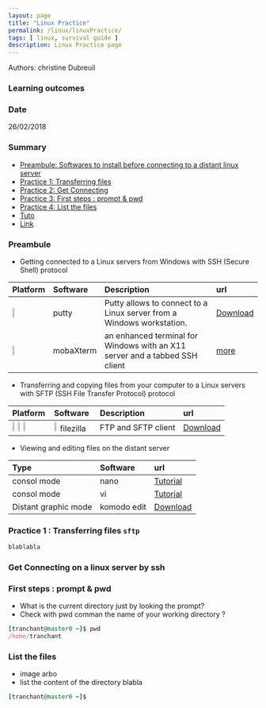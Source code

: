 ```yaml
---
layout: page
title: "Linux Practice"
permalink: /linux/linuxPractice/
tags: [ linux, survival guide ]
description: Linux Practice page
---
```


Authors: christine Dubreuil

### Learning outcomes

### Date
26/02/2018

### Summary

<!-- TOC depthFrom:2 depthTo:2 withLinks:1 updateOnSave:1 orderedList:0 -->
- [Preambule: Softwares to install before connecting to a distant linux server ](#preambule)
- [Practice 1: Transferring files](#practice-1)
- [Practice 2: Get Connecting](#practice-2)
- [Practice 3: First steps : prompt & pwd](#practice-3)
- [Practice 4: List the files ](#practice-4)
- [Tuto](#tuto)
- [Link](#link)

<a name="preambule"></a>
### Preambule

* Getting connected to a Linux servers from Windows with SSH (Secure Shell) protocol 

| Platform | Software  | Description | url | 
| :------------- | :------------- | :------------- | :------------- |
| <img width="10%" class="img-responsive" src="{{ site.url }}/images/osWin.png"/>| putty | Putty allows to  connect to a Linux server from a Windows workstation.   | [Download](https://www.chiark.greenend.org.uk/~sgtatham/putty/latest.html)| 
| <img width="10%" class="img-responsive" src="{{ site.url }}/images/osWin.png"/> | mobaXterm |an enhanced terminal for Windows with an X11 server and a tabbed SSH client | [more](https://mobaxterm.mobatek.net/) |

* Transferring and copying files from your computer to a Linux servers with SFTP (SSH File Transfer Protocol) protocol

| Platform | Software  | Description | url | 
| :------------- | :------------- | :------------- | :------------- | 
| <img width="10%" class="img-responsive" src="{{ site.url }}/images/osApple.png"/> <img width="10%" class="img-responsive" src="{{ site.url }}/images/osLinux.png"/> <img width="10%" class="img-responsive" src="{{ site.url }}/images/osWin.png"/>| <img width="10%" class="img-responsive" src="{{ site.url }}/images/filezilla.png"/> filezilla |  FTP and SFTP client  | [Download](http://filezilla.fr/telechargements/)  | 

* Viewing and editing files on the distant server

| Type | Software  | url | 
| :------------- | :------------- | :------------- |
| consol mode |  nano | [Tutorial](http://www.howtogeek.com/howto/42980/) |  
| consol mode |  vi | [Tutorial](https://www.washington.edu/computing/unix/vi.html)  |  
| Distant graphic mode| komodo edit | [Download](https://www.activestate.com/komodo-ide/downloads/edit) | 

<a name="practice-1"></a>
### Practice 1 : Transferring files `sftp`

```ruby
blablabla
```

<a name="practice-2"></a>
### Get Connecting on a linux server by ssh



<a name="practice-3"></a>
###  First steps : prompt & pwd

* What is the current directory just by looking the prompt?
* Check with pwd comman the name of your working directory ?

```ruby
[tranchant@master0 ~]$ pwd
/home/tranchant
```


<a name="practice-4"></a>
###  List the files

* image arbo
* list the content of the directory blabla

```ruby
[tranchant@master0 ~]$
```
